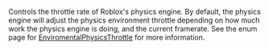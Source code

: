 Controls the throttle rate of Roblox's physics engine. By default, the
physics engine will adjust the physics environment throttle depending on
how much work the physics engine is doing, and the current framerate. See
the enum page for
[EnviromentalPhysicsThrottle](/reference/engine/enums/EnviromentalPhysicsThrottle)
for more information.